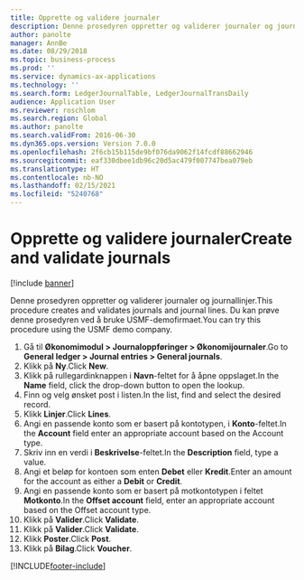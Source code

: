 ```yaml
---
title: Opprette og validere journaler
description: Denne prosedyren oppretter og validerer journaler og journallinjer.
author: panolte
manager: AnnBe
ms.date: 08/29/2018
ms.topic: business-process
ms.prod: ''
ms.service: dynamics-ax-applications
ms.technology: ''
ms.search.form: LedgerJournalTable, LedgerJournalTransDaily
audience: Application User
ms.reviewer: roschlom
ms.search.region: Global
ms.author: panolte
ms.search.validFrom: 2016-06-30
ms.dyn365.ops.version: Version 7.0.0
ms.openlocfilehash: 2f6cb15b115de9bf076da9062f14fcdf88662946
ms.sourcegitcommit: eaf330dbee1db96c20d5ac479f007747bea079eb
ms.translationtype: HT
ms.contentlocale: nb-NO
ms.lasthandoff: 02/15/2021
ms.locfileid: "5240768"
---
```

# <a name="create-and-validate-journals"></a><span data-ttu-id="5329d-103">Opprette og validere journaler</span><span class="sxs-lookup"><span data-stu-id="5329d-103">Create and validate journals</span></span>

[!include [banner](../../includes/banner.md)]

<span data-ttu-id="5329d-104">Denne prosedyren oppretter og validerer journaler og journallinjer.</span><span class="sxs-lookup"><span data-stu-id="5329d-104">This procedure creates and validates journals and journal lines.</span></span> <span data-ttu-id="5329d-105">Du kan prøve denne prosedyren ved å bruke USMF-demofirmaet.</span><span class="sxs-lookup"><span data-stu-id="5329d-105">You can try this procedure using the USMF demo company.</span></span>  

1. <span data-ttu-id="5329d-106">Gå til **Økonomimodul > Journaloppføringer > Økonomijournaler**.</span><span class="sxs-lookup"><span data-stu-id="5329d-106">Go to **General ledger > Journal entries > General journals**.</span></span>
2. <span data-ttu-id="5329d-107">Klikk på **Ny**.</span><span class="sxs-lookup"><span data-stu-id="5329d-107">Click **New**.</span></span>
3. <span data-ttu-id="5329d-108">Klikk på rullegardinknappen i **Navn**-feltet for å åpne oppslaget.</span><span class="sxs-lookup"><span data-stu-id="5329d-108">In the **Name** field, click the drop-down button to open the lookup.</span></span>
4. <span data-ttu-id="5329d-109">Finn og velg ønsket post i listen.</span><span class="sxs-lookup"><span data-stu-id="5329d-109">In the list, find and select the desired record.</span></span>
5. <span data-ttu-id="5329d-110">Klikk **Linjer**.</span><span class="sxs-lookup"><span data-stu-id="5329d-110">Click **Lines**.</span></span>
6. <span data-ttu-id="5329d-111">Angi en passende konto som er basert på kontotypen, i **Konto**-feltet.</span><span class="sxs-lookup"><span data-stu-id="5329d-111">In the **Account** field enter an appropriate account based on the Account type.</span></span>
7. <span data-ttu-id="5329d-112">Skriv inn en verdi i **Beskrivelse**-feltet.</span><span class="sxs-lookup"><span data-stu-id="5329d-112">In the **Description** field, type a value.</span></span>
8. <span data-ttu-id="5329d-113">Angi et beløp for kontoen som enten **Debet** eller **Kredit**.</span><span class="sxs-lookup"><span data-stu-id="5329d-113">Enter an amount for the account as either a **Debit** or **Credit**.</span></span> 
9. <span data-ttu-id="5329d-114">Angi en passende konto som er basert på motkontotypen i feltet **Motkonto**.</span><span class="sxs-lookup"><span data-stu-id="5329d-114">In the **Offset account** field, enter an appropriate account based on the Offset account type.</span></span>
10. <span data-ttu-id="5329d-115">Klikk på **Valider**.</span><span class="sxs-lookup"><span data-stu-id="5329d-115">Click **Validate**.</span></span>
11. <span data-ttu-id="5329d-116">Klikk på **Valider**.</span><span class="sxs-lookup"><span data-stu-id="5329d-116">Click **Validate**.</span></span>
12. <span data-ttu-id="5329d-117">Klikk **Poster**.</span><span class="sxs-lookup"><span data-stu-id="5329d-117">Click **Post**.</span></span>
13. <span data-ttu-id="5329d-118">Klikk på **Bilag**.</span><span class="sxs-lookup"><span data-stu-id="5329d-118">Click **Voucher**.</span></span>



[!INCLUDE[footer-include](../../../includes/footer-banner.md)]